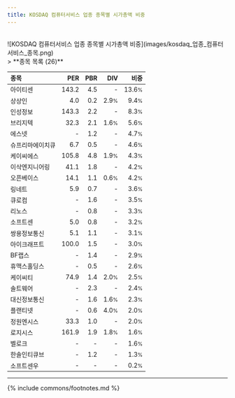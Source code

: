 ```yaml
---
title: KOSDAQ 컴퓨터서비스 업종 종목별 시가총액 비중
---
```

<br>
![KOSDAQ 컴퓨터서비스 업종 종목별 시가총액 비중](images/kosdaq_업종_컴퓨터서비스_종목.png)
<br>
> **종목 목록 (26)**<a id="list"></a>

| **종목** | **PER** | **PBR** | **DIV** | **비중** |
| :------- | ------: | ------: | ------: | -------: |
| 아이티센 | 143.2 | 4.5 | - | 13.6<small>%</small> |
| 상상인 | 4.0 | 0.2 | 2.9<small>%</small> | 9.4<small>%</small> |
| 인성정보 | 143.3 | 2.2 | - | 8.3<small>%</small> |
| 브리지텍 | 32.3 | 2.1 | 1.6<small>%</small> | 5.6<small>%</small> |
| 에스넷 | - | 1.2 | - | 4.7<small>%</small> |
| 슈프리마에이치큐 | 6.7 | 0.5 | - | 4.6<small>%</small> |
| 케이씨에스 | 105.8 | 4.8 | 1.9<small>%</small> | 4.3<small>%</small> |
| 이삭엔지니어링 | 41.1 | 1.8 | - | 4.2<small>%</small> |
| 오픈베이스 | 14.1 | 1.1 | 0.6<small>%</small> | 4.2<small>%</small> |
| 링네트 | 5.9 | 0.7 | - | 3.6<small>%</small> |
| 큐로컴 | - | 1.6 | - | 3.5<small>%</small> |
| 리노스 | - | 0.8 | - | 3.3<small>%</small> |
| 소프트센 | 5.0 | 0.8 | - | 3.2<small>%</small> |
| 쌍용정보통신 | 5.1 | 1.1 | - | 3.1<small>%</small> |
| 아이크래프트 | 100.0 | 1.5 | - | 3.0<small>%</small> |
| BF랩스 | - | 1.4 | - | 2.9<small>%</small> |
| 휴맥스홀딩스 | - | 0.5 | - | 2.6<small>%</small> |
| 케이씨티 | 74.9 | 1.4 | 2.0<small>%</small> | 2.5<small>%</small> |
| 솔트웨어 | - | 2.3 | - | 2.4<small>%</small> |
| 대신정보통신 | - | 1.6 | 1.6<small>%</small> | 2.3<small>%</small> |
| 플랜티넷 | - | 0.6 | 4.0<small>%</small> | 2.0<small>%</small> |
| 정원엔시스 | 33.3 | 1.0 | - | 2.0<small>%</small> |
| 로지시스 | 161.9 | 1.9 | 1.8<small>%</small> | 1.6<small>%</small> |
| 벨로크 | - | - | - | 1.6<small>%</small> |
| 한솔인티큐브 | - | 1.2 | - | 1.3<small>%</small> |
| 소프트센우 | - | - | - | 0.2<small>%</small> |

---
{% include commons/footnotes.md %}
